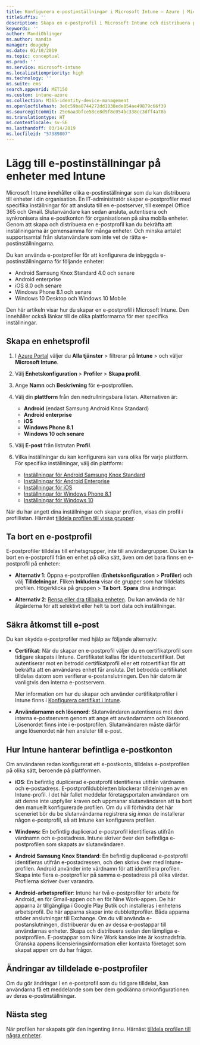 ```yaml
---
title: Konfigurera e-postinställningar i Microsoft Intune – Azure | Microsoft Docs
titleSuffix: ''
description: Skapa en e-postprofil i Microsoft Intune och distribuera profilen till Android Enterprise-, iOS- och Windows-enheter. Använd en e-postprofil för att konfigurera vanliga e-postinställningar, inklusive en e-postserver och autentiseringsmetod metod för att ansluta till företagets e-post på enheter som du hanterar.
keywords: ''
author: MandiOhlinger
ms.author: mandia
manager: dougeby
ms.date: 01/10/2019
ms.topic: conceptual
ms.prod: ''
ms.service: microsoft-intune
ms.localizationpriority: high
ms.technology: ''
ms.suite: ems
search.appverid: MET150
ms.custom: intune-azure
ms.collection: M365-identity-device-management
ms.openlocfilehash: 3e0c59ba8744272dd1038ede854ae49879c66f39
ms.sourcegitcommit: 25e6aa3bfce58ce8d9f8c054bc338cc3dff4a78b
ms.translationtype: HT
ms.contentlocale: sv-SE
ms.lasthandoff: 03/14/2019
ms.locfileid: "57389807"
---
```

# <a name="add-email-settings-to-devices-using-intune"></a>Lägg till e-postinställningar på enheter med Intune

Microsoft Intune innehåller olika e-postinställningar som du kan distribuera till enheter i din organisation. En IT-administratör skapar e-postprofiler med specifika inställningar för att ansluta till en e-postserver, till exempel Office 365 och Gmail. Slutanvändare kan sedan ansluta, autentisera och synkronisera sina e-postkonton för organisationen på sina mobila enheter. Genom att skapa och distribuera en e-postprofil kan du bekräfta att inställningarna är gemensamma för många enheter. Och minska antalet supportsamtal från slutanvändare som inte vet de rätta e-postinställningarna.

Du kan använda e-postprofiler för att konfigurera de inbyggda e-postinställningarna för följande enheter:

- Android Samsung Knox Standard 4.0 och senare
- Android enterprise
- iOS 8.0 och senare
- Windows Phone 8.1 och senare
- Windows 10 Desktop och Windows 10 Mobile

Den här artikeln visar hur du skapar en e-postprofil i Microsoft Intune. Den innehåller också länkar till de olika plattformarna för mer specifika inställningar.

## <a name="create-a-device-profile"></a>Skapa en enhetsprofil

1. I [Azure Portal](https://portal.azure.com) väljer du **Alla tjänster** > filtrerar på **Intune** > och väljer **Microsoft Intune**.
2. Välj **Enhetskonfiguration** > **Profiler** > **Skapa profil**.
3. Ange **Namn** och **Beskrivning** för e-postprofilen.
4. Välj din **plattform** från den nedrullningsbara listan. Alternativen är:

    - **Android** (endast Samsung Android Knox Standard)
    - **Android enterprise**
    - **iOS**
    - **Windows Phone 8.1**
    - **Windows 10 och senare**

5. Välj **E-post** från listrutan **Profil**.
6. Vilka inställningar du kan konfigurera kan vara olika för varje plattform. För specifika inställningar, välj din plattform:

    - [Inställningar för Android Samsung Knox Standard](email-settings-android.md)
    - [Inställningar för Android Enterprise](email-settings-android-enterprise.md)
    - [Inställningar för iOS](email-settings-ios.md)
    - [Inställningar för Windows Phone 8.1](email-settings-windows-phone-8-1.md)
    - [Inställningar för Windows 10](email-settings-windows-10.md)

När du har angett dina inställningar och skapar profilen, visas din profil i profillistan. Härnäst [tilldela profilen till vissa grupper](device-profile-assign.md).

## <a name="remove-an-email-profile"></a>Ta bort en e-postprofil

E-postprofiler tilldelas till enhetsgrupper, inte till användargrupper. Du kan ta bort en e-postprofil från en enhet på olika sätt, även om det bara finns en e-postprofil på enheten:

- **Alternativ 1**: Öppna e-postprofilen (**Enhetskonfiguration** > **Profiler**) och välj **Tilldelningar**. Fliken **Inkludera** visar de grupper som har tilldelats profilen. Högerklicka på gruppen > **Ta bort**. **Spara** dina ändringar.

- **Alternativ 2**: [Rensa eller dra tillbaka enheten](devices-wipe.md). Du kan använda de här åtgärderna för att selektivt eller helt ta bort data och inställningar.

## <a name="secure-email-access"></a>Säkra åtkomst till e-post

Du kan skydda e-postprofiler med hjälp av följande alternativ:

- **Certifikat**: När du skapar en e-postprofil väljer du en certifikatprofil som tidigare skapats i Intune. Certifikatet kallas för identitetscertifikat. Det autentiserar mot en betrodd certifikatprofil eller ett rotcertifikat för att bekräfta att en användares enhet får ansluta. Det betrodda certifikatet tilldelas datorn som verifierar e-postanslutningen. Den här datorn är vanligtvis den interna e-postservern.

  Mer information om hur du skapar och använder certifikatprofiler i Intune finns i [Konfigurera certifikat i Intune](certificates-configure.md).

- **Användarnamn och lösenord**: Slutanvändaren autentiseras mot den interna e-postservern genom att ange ett användarnamn och lösenord. Lösenordet finns inte i e-postprofilen. Slutanvändaren måste därför ange lösenordet när hen ansluter till e-post.

## <a name="how-intune-handles-existing-email-accounts"></a>Hur Intune hanterar befintliga e-postkonton

Om användaren redan konfigurerat ett e-postkonto, tilldelas e-postprofilen på olika sätt, beroende på plattformen.

- **iOS**: En befintlig duplicerad e-postprofil identifieras utifrån värdnamn och e-postadress. E-postprofildubbletten blockerar tilldelningen av en Intune-profil. I det här fallet meddelar företagsportalen användaren om att denne inte uppfyller kraven och uppmanar slutanvändaren att ta bort den manuellt konfigurerade profilen. Om du vill förhindra det här sceneriet bör du be slutanvändarna registrera sig *innan* de installerar någon e-postprofil, så att Intune kan konfigurera profilen.

- **Windows:** En befintlig duplicerad e-postprofil identifieras utifrån värdnamn och e-postadress. Intune skriver över den befintliga e-postprofilen som skapats av slutanvändaren.

- **Android Samsung Knox Standard**: En befintlig duplicerad e-postprofil identifieras utifrån e-postadressen, och den skrivs över med Intune-profilen. Android använder inte värdnamn för att identifiera profilen. Skapa inte flera e-postprofiler på samma e-postadress på olika värdar. Profilerna skriver över varandra.

- **Android-arbetsprofiler**: Intune har två e-postprofiler för arbete för Android, en för Gmail-appen och en för Nine Work-appen. De här apparna är tillgängliga i Google Play Butik och installeras i enhetens arbetsprofil. De här apparna skapar inte dubblettprofiler. Båda apparna stöder anslutningar till Exchange. Om du vill använda e-postanslutningen, distribuerar du en av dessa e-postappar till användarnas enheter. Skapa och distribuera sedan den lämpliga e-postprofilen. E-postappar som Nine Work kanske inte är kostnadsfria. Granska appens licensieringsinformation eller kontakta företaget som skapat appen om du har frågor.

## <a name="changes-to-assigned-email-profiles"></a>Ändringar av tilldelade e-postprofiler

Om du gör ändringar i en e-postprofil som du tidigare tilldelat, kan användarna få ett meddelande som ber dem godkänna omkonfigurationen av deras e-postinställningar.

## <a name="next-steps"></a>Nästa steg

När profilen har skapats gör den ingenting ännu. Härnäst [tilldela profilen till några enheter](device-profile-assign.md).
